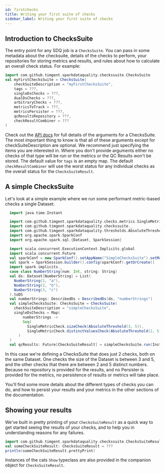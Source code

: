 ```yaml
---
id: firstchecks
title: Writing your first suite of checks
sidebar_label: Writing your first suite of checks
---
```

## Introduction to ChecksSuite
The entry point for any SDQ job is a `ChecksSuite`. You can pass in some metadata about the checksuite, details of the 
checks to perform, your repositories for storing metrics and results, and rules about how to calculate an overall 
check status. For example:
```scala mdoc:compile-only
import com.github.timgent.sparkdataquality.checkssuite.ChecksSuite
val myFirstChecksSuite = ChecksSuite(
    checkSuiteDescription = "myFirstChecksSuite",
    tags = ???,
    singleDsChecks = ???,
    dualDsChecks = ???,
    arbitraryChecks = ???,
    metricsToTrack = ???,
    metricsPersister = ???,
    qcResultsRepository = ???,
    checkResultCombiner = ???
)
```

Check out the [API docs](/spark-data-quality/api/index.html) for full details of the arguments for a ChecksSuite. The most important thing
to know is that all of these arguments except for checkSuiteDescription are optional. We recommend just specifying the
items you are interested in. Where you don't provide arguments either no checks of that type will be run or the metrics
or the QC Results won't be stored. The default value for `tags` is an empty map. The default `checkResultCombiner` will
use the worst status for any individual checks as the overall status for the `ChecksSuiteResult`.

## A simple ChecksSuite
Let's look at a simple example where we run some performant metric-based checks a single Dataset.
```scala mdoc:compile-only
  import java.time.Instant

  import com.github.timgent.sparkdataquality.checks.metrics.SingleMetricCheck
  import com.github.timgent.sparkdataquality.checkssuite._
  import com.github.timgent.sparkdataquality.thresholds.AbsoluteThreshold
  import org.apache.spark.SparkConf
  import org.apache.spark.sql.{Dataset, SparkSession}

  import scala.concurrent.ExecutionContext.Implicits.global
  import scala.concurrent.Future
  val sparkConf = new SparkConf().setAppName("SimpleChecksSuite").setMaster("local")
  val spark = SparkSession.builder().config(sparkConf).getOrCreate()
  import spark.implicits._
  case class NumberString(num: Int, string: String)
  val ds: Dataset[NumberString] = List(
    NumberString(1, "a"),
    NumberString(2, "b"),
    NumberString(3, "c")
  ).toDS
  val numberStrings: DescribedDs = DescribedDs(ds, "numberStrings")
  val simpleChecksSuite: ChecksSuite = ChecksSuite(
    checkSuiteDescription = "simpleChecksSuite",
    singleDsChecks = Map(
        numberStrings ->
        Seq(
          SingleMetricCheck.sizeCheck(AbsoluteThreshold(3, 5)),
          SingleMetricCheck.distinctValuesCheck(AbsoluteThreshold(2, 5), List("num")))
      )
  )
  val qcResults: Future[ChecksSuiteResult] = simpleChecksSuite.run(Instant.now)
```
In this case we're defining a ChecksSuite that does just 2 checks, both on the same Dataset. One checks the size
of the Dataset is between 3 and 5, and the other checks that there are between 2 and 5 distinct numbers. Because no
repository is provided for the results, and no Persister is provided for the metrics, no persistence of results or
metrics will take place.

You'll find some more details about the different types of checks you can do, and how to persist your results and your
metrics in the other sections of the documentation.

## Showing your results
We've built in pretty printing of your `ChecksSuiteResult` as a quick way to get started seeing the results of your
checks, and to help you in understanding reasons for any failures.
```scala mdoc:compile-only
import com.github.timgent.sparkdataquality.checkssuite.ChecksSuiteResult
val someCheckSuiteResult: ChecksSuiteResult = ???
println(someCheckSuiteResult.prettyPrint)
```
Instances of the cats `Show` typeclass are also provided in the companion object for `ChecksSuiteResult`.